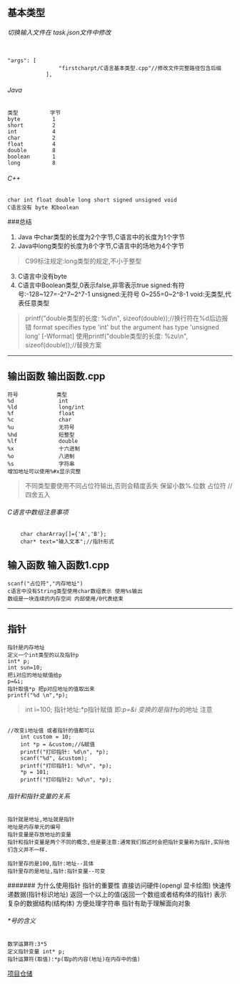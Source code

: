 
## 基本类型
###### 切换输入文件在 task.json文件中修改
<pre><code>
"args": [
                "firstcharpt/C语言基本类型.cpp"//修改文件完整路径包含后缀
            ],
</code></pre>

###### Java
    类型          字节 
    byte          1
    short         2
    int           4
    char          2
    float         4
    double        8
    boolean       1
    long          8
###### C++
    char int float double long short signed unsigned void 
    C语言没有 byte 和boolean 

###总结
1. Java 中char类型的长度为2个字节,C语言中的长度为1个字节
2. Java中long类型的长度为8个字节,C语言中的场地为4个字节
>C99标注规定:long类型的规定,不小于整型
3. C语言中没有byte
4. C语言中Boolean类型,0表示false,非零表示true
    signed:有符号:-128~127=-2^7~2^7-1
    unsigned:无符号 0~255=0~2^8-1
    void:无类型,代表任意类型
>printf("double类型的长度: %d\n", sizeof(double));//换行符在%d后边报错
>format specifies type 'int' but the argument has type 'unsigned long' [-Wformat]
>使用printf("double类型的长度: %zu\n", sizeof(double));//替换方案

*****
## 输出函数  输出函数.cpp
    符号            类型
    %d              int
    %ld             long/int
    %f              float
    %c              char
    %u              无符号
    %hd             短整型
    %lf             double
    %x              十六进制
    %o              八进制
    %s              字符串
    增加地址可以使用%#x显示完整
>不同类型要使用不同占位符输出,否则会精度丢失
    保留小数%.位数 占位符   //四舍五入
###### C语言中数组注意事项
        char charArray[]={'A','B'};
        char* text="输入文本";//指针形式

## 输入函数   输入函数1.cpp
    scanf("占位符","内存地址")
    c语言中没有String类型使用char数组表示 使用%s输出
    数组是一块连续的内存空间 内部使用/0代表结束
*****
## 指针 
    指针是内存地址
    定义一个int类型的以及指针p
    int* p;
    int sun=10;
    把i对应的地址赋值给p
    p=&i;
    指针取值*p 把p对应地址的值取出来
    printf("%d \n",*p);
>int i=100;
>指针地址:*p指针赋值 即:*p=&i 变换的是指针*p的地址
>注意
<pre><code>
//改变i地址值 或者指针的值都可以
    int custom = 10;
    int *p = &custom;//&赋值
    printf("打印指针: %d\n", *p);
    scanf("%d", &custom);
    printf("打印指针1: %d\n", *p);
    *p = 101;
    printf("打印指针2: %d\n", *p);
</code></pre>
###### 指针和指针变量的关系
	指针就是地址,地址就是指针
	地址是内存单元的编号
	指针变量是存放地址的变量
	指针和指针变量是两个不同的概念,但是要注意:通常我们叙述时会把指针变量称为指针,实际他们含义并不一样.

	指针里存的是100,指针:地址--具体
	指针里存的是地址,指针:指针变量--可变

####### 为什么使用指针
	指针的重要性
	直接访问硬件(opengl 显卡绘图)
	快速传递数据(指针标识地址)
	返回一个以上的值(返回一个数组或者结构体的指针)
	表示复杂的数据结构(结构体)
	方便处理字符串
	指针有助于理解面向对象

###### *号的含义
	数学运算符:3*5
	定义指针变量 int* p;
	指针运算符(取值):*p(取p的内容(地址)在内存中的值)







[项目仓储](https://github.com/longyuan02/C-exercise.git)